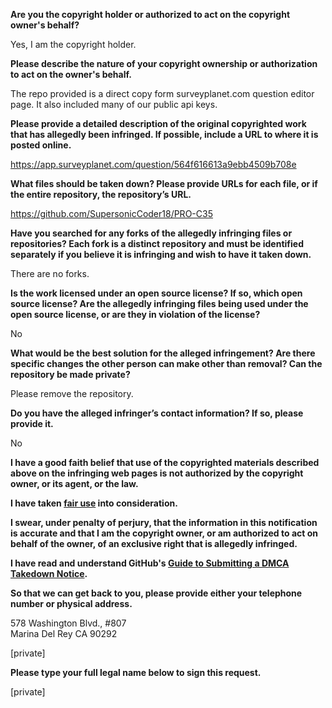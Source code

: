 **Are you the copyright holder or authorized to act on the copyright owner's behalf?**

Yes, I am the copyright holder.

**Please describe the nature of your copyright ownership or authorization to act on the owner's behalf.**

The repo provided is a direct copy form surveyplanet.com question editor page. It also included many of our public api keys.

**Please provide a detailed description of the original copyrighted work that has allegedly been infringed. If possible, include a URL to where it is posted online.**

https://app.surveyplanet.com/question/564f616613a9ebb4509b708e

**What files should be taken down? Please provide URLs for each file, or if the entire repository, the repository’s URL.**

https://github.com/SupersonicCoder18/PRO-C35

**Have you searched for any forks of the allegedly infringing files or repositories? Each fork is a distinct repository and must be identified separately if you believe it is infringing and wish to have it taken down.**

There are no forks.

**Is the work licensed under an open source license? If so, which open source license? Are the allegedly infringing files being used under the open source license, or are they in violation of the license?**

No

**What would be the best solution for the alleged infringement? Are there specific changes the other person can make other than removal? Can the repository be made private?**

Please remove the repository.

**Do you have the alleged infringer’s contact information? If so, please provide it.**

No

**I have a good faith belief that use of the copyrighted materials described above on the infringing web pages is not authorized by the copyright owner, or its agent, or the law.**

**I have taken <a href="https://www.lumendatabase.org/topics/22">fair use</a> into consideration.**

**I swear, under penalty of perjury, that the information in this notification is accurate and that I am the copyright owner, or am authorized to act on behalf of the owner, of an exclusive right that is allegedly infringed.**

**I have read and understand GitHub's <a href="https://help.github.com/articles/guide-to-submitting-a-dmca-takedown-notice/">Guide to Submitting a DMCA Takedown Notice</a>.**

**So that we can get back to you, please provide either your telephone number or physical address.**

578 Washington Blvd., #807  
Marina Del Rey CA 90292  

[private]  

**Please type your full legal name below to sign this request.**

[private]  
